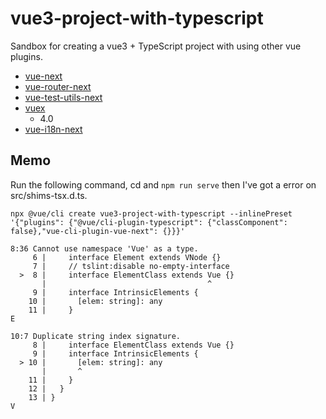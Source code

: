 # vue3-project-with-typescript
Sandbox for creating a vue3 + TypeScript project with using other vue plugins.

- [vue-next](https://github.com/vuejs/vue-next)
- [vue-router-next](https://github.com/vuejs/vue-router-next)
- [vue-test-utils-next](https://github.com/vuejs/vue-test-utils-next)
- [vuex](https://github.com/vuejs/vuex)
    - 4.0
- [vue-i18n-next](https://github.com/intlify/vue-i18n-next)

## Memo
Run the following command, cd <project> and `npm run serve` then I've got a error on src/shims-tsx.d.ts.

```shell
npx @vue/cli create vue3-project-with-typescript --inlinePreset '{"plugins": {"@vue/cli-plugin-typescript": {"classComponent": false},"vue-cli-plugin-vue-next": {}}}'
```

```
8:36 Cannot use namespace 'Vue' as a type.
     6 |     interface Element extends VNode {}
     7 |     // tslint:disable no-empty-interface
  >  8 |     interface ElementClass extends Vue {}
       |                                    ^
     9 |     interface IntrinsicElements {
    10 |       [elem: string]: any
    11 |     }
E
```

```
10:7 Duplicate string index signature.
     8 |     interface ElementClass extends Vue {}
     9 |     interface IntrinsicElements {
  > 10 |       [elem: string]: any
       |       ^
    11 |     }
    12 |   }
    13 | }
V
```
